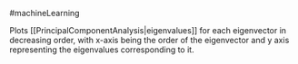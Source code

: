 #machineLearning 

Plots [[PrincipalComponentAnalysis|eigenvalues]] for each eigenvector in decreasing order, with x-axis being the order of the eigenvector and y axis representing the eigenvalues corresponding to it.
